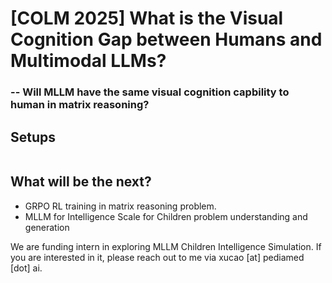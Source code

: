 # [COLM 2025] What is the Visual Cognition Gap between Humans and Multimodal LLMs?

### -- Will MLLM have the same visual cognition capbility to human in matrix reasoning?     

## Setups      

```

```



## What will be the next?    

* GRPO RL training in matrix reasoning problem. 
* MLLM for Intelligence Scale for Children problem understanding and generation    

We are funding intern in exploring MLLM Children Intelligence Simulation. If you are interested in it, please reach out to me via xucao [at] pediamed [dot] ai.    